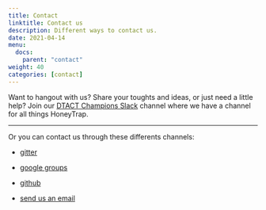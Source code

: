 ```yaml
---
title: Contact
linktitle: Contact us
description: Different ways to contact us.
date: 2021-04-14
menu:
  docs:
    parent: "contact"
weight: 40
categories: [contact]
---
```


Want to hangout with us? Share your toughts and ideas, or just need a little help? Join our [DTACT Champions Slack](dtactchampions.slack.com) channel where we have a channel for all things HoneyTrap.

<hr>
Or you can contact us through these differents channels:

- [gitter](https://gitter.im/honeytrap/honeytrap)

- [google groups](https://groups.google.com/forum/#!forum/honeytrap-users)

- [github](https://www.github.com/honeytrap/honeytrap)

- [send us an email](mailto:contact@honeytrap.io)
